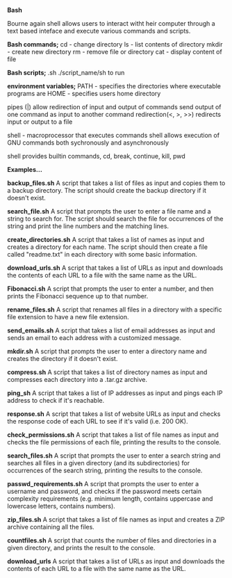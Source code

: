 **Bash**

Bourne again shell allows users to interact witht heir computer through a text based inteface and execute various commands and scripts.

**Bash commands;**
cd - change directory
ls - list contents of directory
mkdir - create new directory
rm - remove file or directory
cat - display content of file

**Bash scripts;**
.sh
./script_name/sh to run

**environment variables;**
PATH - specifies the directories where executable programs are
HOME - specifies users home directory

pipes (|) allow redirection of input and output of commands
send output of one command as input to another command
redirection(<, >, >>) redirects input or output to a file

shell - macroprocessor that executes commands
shell allows execution of GNU commands both sychronously and asynchronously

shell provides builtin commands, cd, break, continue, kill, pwd

**Examples...**

**backup_files.sh** 
A script that takes a list of files as input and copies them to a backup directory. The script should create the backup directory if it doesn't exist.

**search_file.sh** 
A script that prompts the user to enter a file name and a string to search for. The script should search the file for occurrences of the string and print the line numbers and the matching lines.

**create_directories.sh** 
A script that takes a list of names as input and creates a directory for each name. The script should then create a file called "readme.txt" in each directory with some basic information.

**download_urls.sh** 
A script that takes a list of URLs as input and downloads the contents of each URL to a file with the same name as the URL.

**Fibonacci.sh** 
A script that prompts the user to enter a number, and then prints the Fibonacci sequence up to that number.

**rename_files.sh** 
A script that renames all files in a directory with a specific file extension to have a new file extension.

**send_emails.sh** 
A script that takes a list of email addresses as input and sends an email to each address with a customized message.

**mkdir.sh** 
A script that prompts the user to enter a directory name and creates the directory if it doesn't exist.

**compress.sh** 
A script that takes a list of directory names as input and compresses each directory into a .tar.gz archive.

**ping_sh** 
A script that takes a list of IP addresses as input and pings each IP address to check if it's reachable.

**response.sh** 
A script that takes a list of website URLs as input and checks the response code of each URL to see if it's valid (i.e. 200 OK).

**check_permissions.sh** 
A script that takes a list of file names as input and checks the file permissions of each file, printing the results to the console.

**search_files.sh** 
A script that prompts the user to enter a search string and searches all files in a given directory (and its subdirectories) for occurrences of the search string, printing the results to the console.

**passwd_requirements.sh** 
A script that prompts the user to enter a username and password, and checks if the password meets certain complexity requirements (e.g. minimum length, contains uppercase and lowercase letters, contains numbers).

**zip_files.sh** 
A script that takes a list of file names as input and creates a ZIP archive containing all the files.

**countfiles.sh** 
A script that counts the number of files and directories in a given directory, and prints the result to the console.

**download_urls** 
A script that takes a list of URLs as input and downloads the contents of each URL to a file with the same name as the URL.
